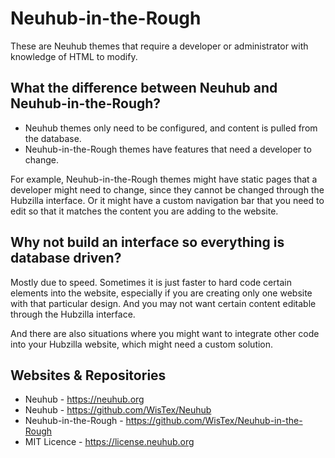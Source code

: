 # Neuhub-in-the-Rough
These are Neuhub themes that require a developer or administrator with knowledge of HTML to modify. 

## What the difference between Neuhub and Neuhub-in-the-Rough?

* Neuhub themes only need to be configured, and content is pulled from the database.
* Neuhub-in-the-Rough themes have features that need a developer to change.

For example, Neuhub-in-the-Rough themes might have static pages that a developer might need to change, since they cannot be changed through the Hubzilla interface. Or it might have a custom navigation bar that you need to edit so that it matches the content you are adding to the website.

## Why not build an interface so everything is database driven?

Mostly due to speed. Sometimes it is just faster to hard code certain elements into the website, especially if you are creating only one website with that particular design. And you may not want certain content editable through the Hubzilla interface.

And there are also situations where you might want to integrate other code into your Hubzilla website, which might need a custom solution.

## Websites & Repositories

* Neuhub - https://neuhub.org
* Neuhub - https://github.com/WisTex/Neuhub
* Neuhub-in-the-Rough - https://github.com/WisTex/Neuhub-in-the-Rough
* MIT Licence - https://license.neuhub.org
